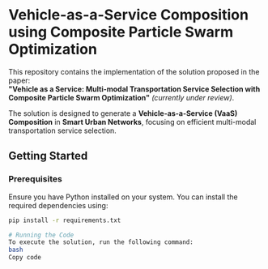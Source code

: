 # Vehicle-as-a-Service Composition using Composite Particle Swarm Optimization

This repository contains the implementation of the solution proposed in the paper:  
**"Vehicle as a Service: Multi-modal Transportation Service Selection with Composite Particle Swarm Optimization"** *(currently under review)*.

The solution is designed to generate a **Vehicle-as-a-Service (VaaS) Composition** in **Smart Urban Networks**, focusing on efficient multi-modal transportation service selection.

## Getting Started

### Prerequisites
Ensure you have Python installed on your system. You can install the required dependencies using:
```bash
pip install -r requirements.txt

# Running the Code
To execute the solution, run the following command:
bash
Copy code

